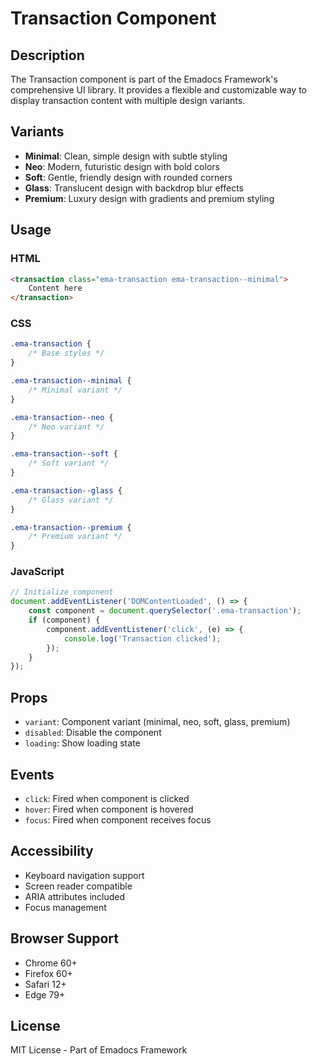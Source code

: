 # Transaction Component

## Description
The Transaction component is part of the Emadocs Framework's comprehensive UI library. It provides a flexible and customizable way to display transaction content with multiple design variants.

## Variants
- **Minimal**: Clean, simple design with subtle styling
- **Neo**: Modern, futuristic design with bold colors
- **Soft**: Gentle, friendly design with rounded corners
- **Glass**: Translucent design with backdrop blur effects
- **Premium**: Luxury design with gradients and premium styling

## Usage

### HTML
```html
<transaction class="ema-transaction ema-transaction--minimal">
    Content here
</transaction>
```

### CSS
```css
.ema-transaction {
    /* Base styles */
}

.ema-transaction--minimal {
    /* Minimal variant */
}

.ema-transaction--neo {
    /* Neo variant */
}

.ema-transaction--soft {
    /* Soft variant */
}

.ema-transaction--glass {
    /* Glass variant */
}

.ema-transaction--premium {
    /* Premium variant */
}
```

### JavaScript
```javascript
// Initialize component
document.addEventListener('DOMContentLoaded', () => {
    const component = document.querySelector('.ema-transaction');
    if (component) {
        component.addEventListener('click', (e) => {
            console.log('Transaction clicked');
        });
    }
});
```

## Props
- `variant`: Component variant (minimal, neo, soft, glass, premium)
- `disabled`: Disable the component
- `loading`: Show loading state

## Events
- `click`: Fired when component is clicked
- `hover`: Fired when component is hovered
- `focus`: Fired when component receives focus

## Accessibility
- Keyboard navigation support
- Screen reader compatible
- ARIA attributes included
- Focus management

## Browser Support
- Chrome 60+
- Firefox 60+
- Safari 12+
- Edge 79+

## License
MIT License - Part of Emadocs Framework
